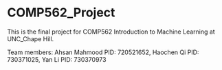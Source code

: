 # COMP562_Project

This is the final project for COMP562 Introduction to Machine Learning at UNC_Chape Hill.

Team members:
Ahsan Mahmood
PID: 720521652, 
Haochen Qi
PID: 730371025, 
Yan Li
PID: 730370973
